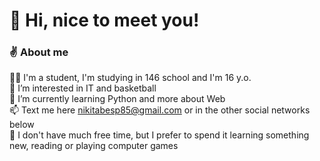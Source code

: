 <h1>👋 Hi, nice to meet you!</h1>

### ✌ About me
  👨‍🎓 I'm a student, I'm studying in 146 school and I'm 16 y.o.\
  👀 I’m interested in IT and basketball\
  🌱 I’m currently learning Python and more about Web\
  📫 Text me here <nikitabesp85@gmail.com> or in the other social networks below\
  🧩 I don't have much free time, but I prefer to spend it learning something new, reading or playing computer games
